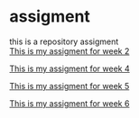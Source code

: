 # assigment
this is a repository assigment<br>
[This is my assigment for week 2](https://github.com/ConstantijnWessel/assigment/blob/master/Assignment_week_2.ipynb)

[This is my assigment for week 4](https://github.com/ConstantijnWessel/assigment/blob/master/Assignment_week_4(1).ipynb) 

[This is my assigment for week 5](https://github.com/ConstantijnWessel/assigment/blob/master/Assignment_week_5.ipynb)

[This is my assigment for week 6](https://github.com/ConstantijnWessel/assigment/blob/master/assignment4.ipynb) 
